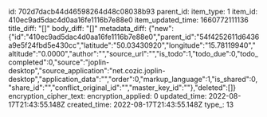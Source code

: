 id: 702d7dacb44d46598264d48c08038b93
parent_id: 
item_type: 1
item_id: 410ec9ad5dac4d0aa16fe1116b7e88e0
item_updated_time: 1660772111136
title_diff: "[]"
body_diff: "[]"
metadata_diff: {"new":{"id":"410ec9ad5dac4d0aa16fe1116b7e88e0","parent_id":"54f4252611d6436a9e5f24fbd5e430cc","latitude":"50.03430920","longitude":"15.78119940","altitude":"0.0000","author":"","source_url":"","is_todo":1,"todo_due":0,"todo_completed":0,"source":"joplin-desktop","source_application":"net.cozic.joplin-desktop","application_data":"","order":0,"markup_language":1,"is_shared":0,"share_id":"","conflict_original_id":"","master_key_id":""},"deleted":[]}
encryption_cipher_text: 
encryption_applied: 0
updated_time: 2022-08-17T21:43:55.148Z
created_time: 2022-08-17T21:43:55.148Z
type_: 13